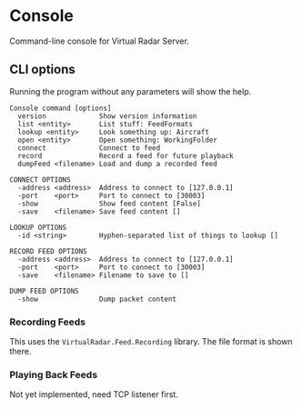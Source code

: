 ﻿# Console

Command-line console for Virtual Radar Server.

## CLI options

Running the program without any parameters will show the help.

```
Console command [options]
  version             Show version information
  list <entity>       List stuff: FeedFormats
  lookup <entity>     Look something up: Aircraft
  open <entity>       Open something: WorkingFolder
  connect             Connect to feed
  record              Record a feed for future playback
  dumpFeed <filename> Load and dump a recorded feed

CONNECT OPTIONS
  -address <address>  Address to connect to [127.0.0.1]
  -port    <port>     Port to connect to [30003]
  -show               Show feed content [False]
  -save    <filename> Save feed content []

LOOKUP OPTIONS
  -id <string>        Hyphen-separated list of things to lookup []

RECORD FEED OPTIONS
  -address <address>  Address to connect to [127.0.0.1]
  -port    <port>     Port to connect to [30003]
  -save    <filename> Filename to save to []

DUMP FEED OPTIONS
  -show               Dump packet content
```

### Recording Feeds

This uses the `VirtualRadar.Feed.Recording` library. The file format
is shown there.

### Playing Back Feeds

Not yet implemented, need TCP listener first.
